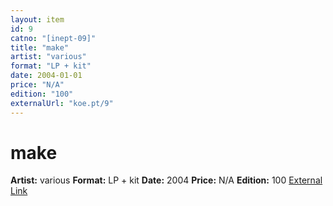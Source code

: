 ```yaml
---
layout: item
id: 9
catno: "[inept-09]"
title: "make"
artist: "various"
format: "LP + kit"
date: 2004-01-01
price: "N/A"
edition: "100"
externalUrl: "koe.pt/9"
---
```


# make

**Artist:** various
**Format:** LP + kit
**Date:** 2004
**Price:** N/A
**Edition:** 100
[External Link](koe.pt/9)
